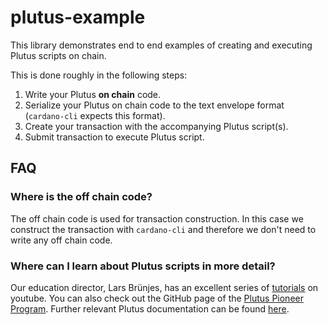 # plutus-example

This library demonstrates end to end examples of creating and executing Plutus scripts on chain.

This is done roughly in the following steps:

1. Write your Plutus **on chain** code.
2. Serialize your Plutus on chain code to the text envelope format (`cardano-cli` expects this format).
3. Create your transaction with the accompanying Plutus script(s).
4. Submit transaction to execute Plutus script.

## FAQ

### Where is the off chain code?

The off chain code is used for transaction construction. In this case we construct the transaction with `cardano-cli` and therefore we don't need to write any off chain code.

### Where can I learn about Plutus scripts in more detail?

Our education director, Lars Brünjes, has an excellent series of [tutorials](https://www.youtube.com/@iogacademy/playlists?view=50&sort=dd&shelf_id=2) on youtube. You can also check out the GitHub page of the [Plutus Pioneer Program](https://github.com/input-output-hk/plutus-pioneer-program/). Further relevant Plutus documentation can be found [here](https://docs.cardano.org/plutus/learn-about-plutus).


